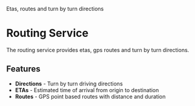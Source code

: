 Etas, routes and turn by turn directions

# Routing Service

The routing service provides etas, gps routes and turn by turn directions.

## Features

- **Directions** - Turn by turn driving directions
- **ETAs** - Estimated time of arrival from origin to destination
- **Routes** - GPS point based routes with distance and duration


